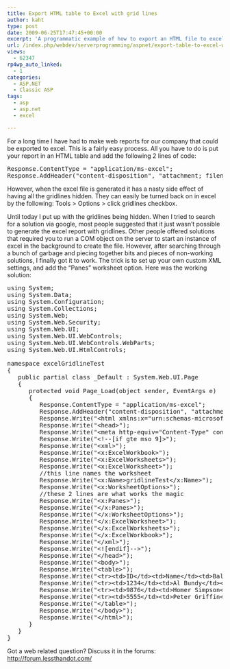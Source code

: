 ```yaml
---
title: Export HTML table to Excel with grid lines
author: kaht
type: post
date: 2009-06-25T17:47:45+00:00
excerpt: 'A programmatic example of how to export an HTML file to excel while keeping grid lines visible.  This solution does not require the use of a COM object.'
url: /index.php/webdev/serverprogramming/aspnet/export-table-to-excel-with-grid-lines/
views:
  - 62347
rp4wp_auto_linked:
  - 1
categories:
  - ASP.NET
  - Classic ASP
tags:
  - asp
  - asp.net
  - excel

---
```

For a long time I have had to make web reports for our company that could be exported to excel. This is a fairly easy process. All you have to do is put your report in an HTML table and add the following 2 lines of code:

<pre>Response.ContentType = "application/ms-excel";
Response.AddHeader("content-disposition", "attachment; filename=test.xls");</pre>

However, when the excel file is generated it has a nasty side effect of having all the gridlines hidden. They can easily be turned back on in excel by the following: Tools > Options > click gridlines checkbox.

Until today I put up with the gridlines being hidden. When I tried to search for a solution via google, most people suggested that it just wasn&#8217;t possible to generate the excel report with gridlines. Other people offered solutions that required you to run a COM object on the server to start an instance of excel in the background to create the file. However, after searching through a bunch of garbage and piecing together bits and pieces of non-working solutions, I finally got it to work. The trick is to set up your own custom XML settings, and add the &#8220;Panes&#8221; worksheet option. Here was the working solution:

<pre>using System;
using System.Data;
using System.Configuration;
using System.Collections;
using System.Web;
using System.Web.Security;
using System.Web.UI;
using System.Web.UI.WebControls;
using System.Web.UI.WebControls.WebParts;
using System.Web.UI.HtmlControls;
 
namespace excelGridlineTest
{
   public partial class _Default : System.Web.UI.Page
   {
      protected void Page_Load(object sender, EventArgs e)
      {
         Response.ContentType = "application/ms-excel";
         Response.AddHeader("content-disposition", "attachment; filename=test.xls");
         Response.Write("&lt;html xmlns:x="urn:schemas-microsoft-com:office:excel"&gt;");
         Response.Write("&lt;head&gt;");
         Response.Write("&lt;meta http-equiv="Content-Type" content="text/html;charset=windows-1252"&gt;");
         Response.Write("&lt;!--[if gte mso 9]&gt;");
         Response.Write("&lt;xml&gt;");
         Response.Write("&lt;x:ExcelWorkbook&gt;");
         Response.Write("&lt;x:ExcelWorksheets&gt;");
         Response.Write("&lt;x:ExcelWorksheet&gt;");
         //this line names the worksheet
         Response.Write("&lt;x:Name&gt;gridlineTest&lt;/x:Name&gt;");
         Response.Write("&lt;x:WorksheetOptions&gt;");
         //these 2 lines are what works the magic
         Response.Write("&lt;x:Panes&gt;");
         Response.Write("&lt;/x:Panes&gt;");
         Response.Write("&lt;/x:WorksheetOptions&gt;");
         Response.Write("&lt;/x:ExcelWorksheet&gt;");
         Response.Write("&lt;/x:ExcelWorksheets&gt;");
         Response.Write("&lt;/x:ExcelWorkbook&gt;");
         Response.Write("&lt;/xml&gt;");
         Response.Write("&lt;![endif]--&gt;");
         Response.Write("&lt;/head&gt;");
         Response.Write("&lt;body&gt;");
         Response.Write("&lt;table&gt;");
         Response.Write("&lt;tr&gt;&lt;td&gt;ID&lt;/td&gt;&lt;td&gt;Name&lt;/td&gt;&lt;td&gt;Balance&lt;/td&gt;&lt;/tr&gt;");
         Response.Write("&lt;tr&gt;&lt;td&gt;1234&lt;/td&gt;&lt;td&gt;Al Bundy&lt;/td&gt;&lt;td&gt;45&lt;/td&gt;&lt;/tr&gt;");
         Response.Write("&lt;tr&gt;&lt;td&gt;9876&lt;/td&gt;&lt;td&gt;Homer Simpson&lt;/td&gt;&lt;td&gt;-129&lt;/td&gt;&lt;/tr&gt;");
         Response.Write("&lt;tr&gt;&lt;td&gt;5555&lt;/td&gt;&lt;td&gt;Peter Griffin&lt;/td&gt;&lt;td&gt;0&lt;/td&gt;&lt;/tr&gt;");
         Response.Write("&lt;/table&gt;");
         Response.Write("&lt;/body&gt;");
         Response.Write("&lt;/html&gt;");
      }
   }
}</pre>

Got a web related question? Discuss it in the forums: http://forum.lessthandot.com/